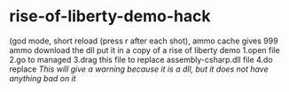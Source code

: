 # rise-of-liberty-demo-hack
(god mode, short  reload (press r after each shot), ammo cache gives 999 ammo
download the dll
put it in a copy of a rise of liberty demo
1.open file
2.go to managed
3.drag this file to replace assembly-csharp.dll file
4.do replace
*This will give a warning because it is a dll, but it does not have anything bad on it*
